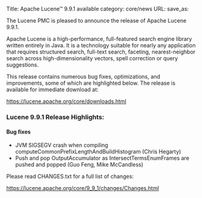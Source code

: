 Title: Apache Lucene™ 9.9.1 available
category: core/news
URL:
save_as:

The Lucene PMC is pleased to announce the release of Apache Lucene 9.9.1.

Apache Lucene is a high-performance, full-featured search engine library written entirely in Java. It is a technology suitable for nearly any application that requires structured search, full-text search, faceting, nearest-neighbor search across high-dimensionality vectors, spell correction or query suggestions.

This release contains numerous bug fixes, optimizations, and improvements, some of which are highlighted below. The release is available for immediate download at:

  <https://lucene.apache.org/core/downloads.html>

### Lucene 9.9.1 Release Highlights:

#### Bug fixes

 * JVM SIGSEGV crash when compiling computeCommonPrefixLengthAndBuildHistogram (Chris Hegarty)
 * Push and pop OutputAccumulator as IntersectTermsEnumFrames are pushed and popped (Guo Feng, Mike McCandless)

Please read CHANGES.txt for a full list of changes:

  <https://lucene.apache.org/core/9_9_1/changes/Changes.html>
